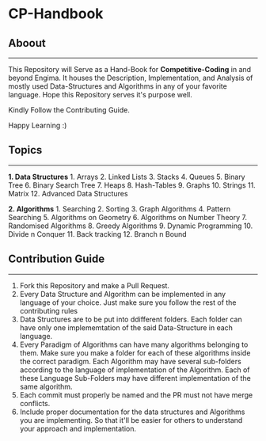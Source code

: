 # CP-Handbook

## Aboout
---
This Repository will Serve as a Hand-Book for <b>Competitive-Coding</b> in and beyond Engima.
It houses the Description, Implementation, and Analysis of mostly used Data-Structures and Algorithms in any of your favorite language.
Hope this Repository serves it's purpose well.

Kindly Follow the Contributing Guide.

Happy Learning :)

## Topics
---
<b>1. Data Structures</b>
	1. Arrays
	2. Linked Lists
	3. Stacks
	4. Queues
	5. Binary Tree
	6. Binary Search Tree
	7. Heaps
	8. Hash-Tables
	9. Graphs
	10. Strings
	11. Matrix
	12. Advanced Data Structures

<b>2. Algorithms</b>
	1. Searching
	2. Sorting
	3. Graph Algorithms
	4. Pattern Searching
	5. Algorithms on Geometry
	6. Algorithms on Number Theory
	7. Randomised Algorithms
	8. Greedy Algorithms
	9. Dynamic Programming
	10. Divide n Conquer
	11. Back tracking
	12. Branch n Bound 


## Contribution Guide
---
1. Fork this Repository and make a Pull Request.
2. Every Data Structure and Algorithm can be implemented in any language of your choice. Just make sure you follow the rest of the contributing rules
3. Data Structures are to be put into ddifferent folders. Each folder can have only one implememtation of the said Data-Structure in each language.
4. Every Paradigm of Algorithms can have many algorithms belonging to them. Make sure you make a folder for each of these algorithms inside the correct paradigm. Each Algorithm may have several sub-folders according to the language of implementation of the Algorithm. Each of these Language Sub-Folders may have different implementation of the same algorithm.
5. Each commit must properly be named and the PR must not have merge conflicts.
6. Include proper documentation for the data structures and Algorithms you are implementing. So that it'll be easier for others to understand your approach and implementation.

